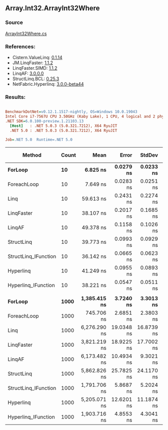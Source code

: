 ﻿## Array.Int32.ArrayInt32Where

### Source
[ArrayInt32Where.cs](../LinqBenchmarks/Array/Int32/ArrayInt32Where.cs)

### References:
- Cistern.ValueLinq: [0.1.14](https://www.nuget.org/packages/Cistern.ValueLinq/0.1.14)
- JM.LinqFaster: [1.1.2](https://www.nuget.org/packages/JM.LinqFaster/1.1.2)
- LinqFaster.SIMD: [1.1.2](https://www.nuget.org/packages/LinqFaster.SIMD/1.0.3)
- LinqAF: [3.0.0.0](https://www.nuget.org/packages/LinqAF/3.0.0.0)
- StructLinq.BCL: [0.25.3](https://www.nuget.org/packages/StructLinq.BCL/0.25.3)
- NetFabric.Hyperlinq: [3.0.0-beta44](https://www.nuget.org/packages/NetFabric.Hyperlinq/3.0.0-beta44)

### Results:
``` ini

BenchmarkDotNet=v0.12.1.1517-nightly, OS=Windows 10.0.19043
Intel Core i7-7567U CPU 3.50GHz (Kaby Lake), 1 CPU, 4 logical and 2 physical cores
.NET SDK=6.0.100-preview.1.21103.13
  [Host]   : .NET 5.0.3 (5.0.321.7212), X64 RyuJIT
  .NET 5.0 : .NET 5.0.3 (5.0.321.7212), X64 RyuJIT

Job=.NET 5.0  Runtime=.NET 5.0  

```
|               Method | Count |         Mean |      Error |     StdDev | Ratio | RatioSD |  Gen 0 | Gen 1 | Gen 2 | Allocated |
|--------------------- |------ |-------------:|-----------:|-----------:|------:|--------:|-------:|------:|------:|----------:|
|              **ForLoop** |    **10** |     **6.825 ns** |  **0.0279 ns** |  **0.0233 ns** |  **1.00** |    **0.00** |      **-** |     **-** |     **-** |         **-** |
|          ForeachLoop |    10 |     7.649 ns |  0.0283 ns |  0.0251 ns |  1.12 |    0.01 |      - |     - |     - |         - |
|                 Linq |    10 |    59.613 ns |  0.2431 ns |  0.2274 ns |  8.74 |    0.05 | 0.0229 |     - |     - |      48 B |
|           LinqFaster |    10 |    38.107 ns |  0.2017 ns |  0.1685 ns |  5.58 |    0.03 | 0.0459 |     - |     - |      96 B |
|               LinqAF |    10 |    49.378 ns |  0.1158 ns |  0.1026 ns |  7.24 |    0.03 |      - |     - |     - |         - |
|           StructLinq |    10 |    39.773 ns |  0.0993 ns |  0.0929 ns |  5.83 |    0.03 | 0.0153 |     - |     - |      32 B |
| StructLinq_IFunction |    10 |    36.142 ns |  0.0665 ns |  0.0623 ns |  5.30 |    0.02 |      - |     - |     - |         - |
|            Hyperlinq |    10 |    41.249 ns |  0.0955 ns |  0.0893 ns |  6.04 |    0.02 |      - |     - |     - |         - |
|  Hyperlinq_IFunction |    10 |    38.221 ns |  0.0547 ns |  0.0511 ns |  5.60 |    0.02 |      - |     - |     - |         - |
|                      |       |              |            |            |       |         |        |       |       |           |
|              **ForLoop** |  **1000** | **1,385.415 ns** |  **3.7240 ns** |  **3.3013 ns** |  **1.00** |    **0.00** |      **-** |     **-** |     **-** |         **-** |
|          ForeachLoop |  1000 |   745.706 ns |  2.6851 ns |  2.3803 ns |  0.54 |    0.00 |      - |     - |     - |         - |
|                 Linq |  1000 | 6,276.290 ns | 19.0348 ns | 16.8739 ns |  4.53 |    0.02 | 0.0229 |     - |     - |      48 B |
|           LinqFaster |  1000 | 3,821.219 ns | 18.9225 ns | 17.7002 ns |  2.76 |    0.02 | 2.8915 |     - |     - |   6,064 B |
|               LinqAF |  1000 | 6,173.482 ns | 10.4934 ns |  9.3021 ns |  4.46 |    0.01 |      - |     - |     - |         - |
|           StructLinq |  1000 | 5,862.826 ns | 25.7825 ns | 24.1170 ns |  4.23 |    0.02 | 0.0153 |     - |     - |      32 B |
| StructLinq_IFunction |  1000 | 1,791.706 ns |  5.8687 ns |  5.2024 ns |  1.29 |    0.00 |      - |     - |     - |         - |
|            Hyperlinq |  1000 | 5,205.071 ns | 12.6201 ns | 11.1874 ns |  3.76 |    0.01 |      - |     - |     - |         - |
|  Hyperlinq_IFunction |  1000 | 1,903.716 ns |  4.8553 ns |  4.3041 ns |  1.37 |    0.01 |      - |     - |     - |         - |
